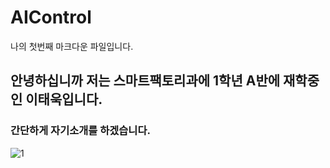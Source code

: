 # AIControl

나의 첫번째 마크다운 파일입니다.

## 안녕하십니까 저는 스마트팩토리과에 1학년 A반에 재학중인 이태욱입니다. 

### 간단하게 자기소개를 하겠습니다.

![1](https://search.naver.com/search.naver?where=image&sm=tab_jum&query=%EC%82%AC%EC%A7%84#imgId=image_sas%3Ablog60651709%7C13%7C222838282345_569829548)

